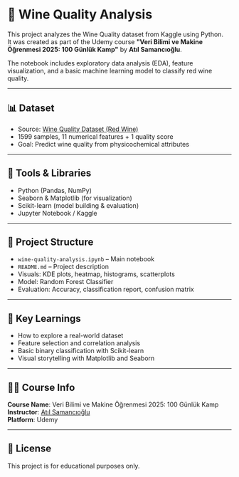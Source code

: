 # 🍷 Wine Quality Analysis

This project analyzes the Wine Quality dataset from Kaggle using Python.  
It was created as part of the Udemy course **"Veri Bilimi ve Makine Öğrenmesi 2025: 100 Günlük Kamp"** by **Atıl Samancıoğlu**.

The notebook includes exploratory data analysis (EDA), feature visualization, and a basic machine learning model to classify red wine quality.

---

## 📊 Dataset

- Source: [Wine Quality Dataset (Red Wine)](https://www.kaggle.com/datasets/uciml/red-wine-quality-cortez-et-al-2009)
- 1599 samples, 11 numerical features + 1 quality score
- Goal: Predict wine quality from physicochemical attributes

---

## 🔧 Tools & Libraries

- Python (Pandas, NumPy)
- Seaborn & Matplotlib (for visualization)
- Scikit-learn (model building & evaluation)
- Jupyter Notebook / Kaggle

---

## 📁 Project Structure

- `wine-quality-analysis.ipynb` – Main notebook
- `README.md` – Project description
- Visuals: KDE plots, heatmap, histograms, scatterplots
- Model: Random Forest Classifier
- Evaluation: Accuracy, classification report, confusion matrix

---

## 🎯 Key Learnings

- How to explore a real-world dataset
- Feature selection and correlation analysis
- Basic binary classification with Scikit-learn
- Visual storytelling with Matplotlib and Seaborn

---

## 👨‍🏫 Course Info

**Course Name**: Veri Bilimi ve Makine Öğrenmesi 2025: 100 Günlük Kamp  
**Instructor**: [Atıl Samancıoğlu](https://www.udemy.com/user/atil-samancioglu/)  
**Platform**: Udemy

---

## 📌 License

This project is for educational purposes only.

